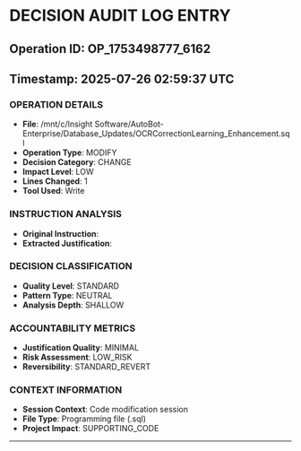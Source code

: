 # DECISION AUDIT LOG ENTRY
## Operation ID: OP_1753498777_6162
## Timestamp: 2025-07-26 02:59:37 UTC

### OPERATION DETAILS
- **File**: /mnt/c/Insight Software/AutoBot-Enterprise/Database_Updates/OCRCorrectionLearning_Enhancement.sql
- **Operation Type**: MODIFY
- **Decision Category**: CHANGE
- **Impact Level**: LOW
- **Lines Changed**: 1
- **Tool Used**: Write

### INSTRUCTION ANALYSIS
- **Original Instruction**: 
- **Extracted Justification**: 

### DECISION CLASSIFICATION
- **Quality Level**: STANDARD
- **Pattern Type**: NEUTRAL
- **Analysis Depth**: SHALLOW

### ACCOUNTABILITY METRICS
- **Justification Quality**: MINIMAL
- **Risk Assessment**: LOW_RISK
- **Reversibility**: STANDARD_REVERT

### CONTEXT INFORMATION
- **Session Context**: Code modification session
- **File Type**: Programming file (.sql)
- **Project Impact**: SUPPORTING_CODE

---

